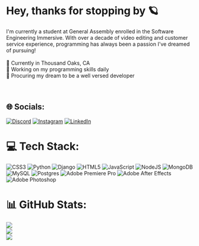 # Hey, thanks for stopping by 🪐 
I'm currently a student at General Assembly enrolled in the Software Engineering Immersive. With over a decade of video editing and customer service experience, programming has always been a passion I've dreamed of pursuing!<br><br>  📍 Currently in Thousand Oaks, CA<br>  📜 Working on my programming skills daily<br>  💭 Procuring my dream to be a well versed developer<br>   <br>   <br>


## 🌐 Socials:
[![Discord](https://img.shields.io/badge/Discord-%237289DA.svg?logo=discord&logoColor=white)](https://discord.gg/Kxiside) [![Instagram](https://img.shields.io/badge/Instagram-%23E4405F.svg?logo=Instagram&logoColor=white)](https://instagram.com/kxiside) [![LinkedIn](https://img.shields.io/badge/LinkedIn-%230077B5.svg?logo=linkedin&logoColor=white)](https://linkedin.com/in/kxiside) 

# 💻 Tech Stack:
![CSS3](https://img.shields.io/badge/css3-%231572B6.svg?style=plastic&logo=css3&logoColor=white) ![Python](https://img.shields.io/badge/python-3670A0?style=plastic&logo=python&logoColor=ffdd54) ![Django](https://img.shields.io/badge/django-%23092E20.svg?style=plastic&logo=django&logoColor=white) ![HTML5](https://img.shields.io/badge/html5-%23E34F26.svg?style=plastic&logo=html5&logoColor=white) ![JavaScript](https://img.shields.io/badge/javascript-%23323330.svg?style=plastic&logo=javascript&logoColor=%23F7DF1E) ![NodeJS](https://img.shields.io/badge/node.js-6DA55F?style=plastic&logo=node.js&logoColor=white) ![MongoDB](https://img.shields.io/badge/MongoDB-%234ea94b.svg?style=plastic&logo=mongodb&logoColor=white) ![MySQL](https://img.shields.io/badge/mysql-%2300f.svg?style=plastic&logo=mysql&logoColor=white) ![Postgres](https://img.shields.io/badge/postgres-%23316192.svg?style=plastic&logo=postgresql&logoColor=white) ![Adobe Premiere Pro](https://img.shields.io/badge/Adobe%20Premiere%20Pro-9999FF.svg?style=plastic&logo=Adobe%20Premiere%20Pro&logoColor=white) ![Adobe After Effects](https://img.shields.io/badge/Adobe%20After%20Effects-9999FF.svg?style=plastic&logo=Adobe%20After%20Effects&logoColor=white) ![Adobe Photoshop](https://img.shields.io/badge/adobephotoshop-%2331A8FF.svg?style=plastic&logo=adobephotoshop&logoColor=white)
# 📊 GitHub Stats:
![](https://github-readme-stats.vercel.app/api?username=kxiside&theme=tokyonight&hide_border=false&include_all_commits=true&count_private=false)<br/>
![](https://github-readme-streak-stats.herokuapp.com/?user=kxiside&theme=tokyonight&hide_border=false)<br/>
![](https://github-readme-stats.vercel.app/api/top-langs/?username=kxiside&theme=tokyonight&hide_border=false&include_all_commits=true&count_private=false&layout=compact)

